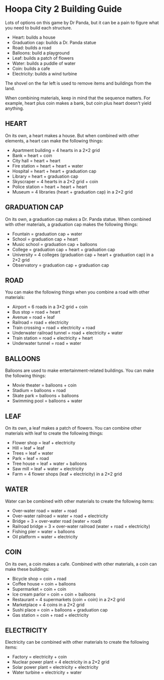 # Hoopa City 2 Building Guide

Lots of options on this game by Dr Panda, but it can be a pain to figure what you need to build each structure. 

* Heart: builds a house
* Graduation cap: builds a Dr. Panda statue
* Road: builds a road
* Balloons: build a playground
* Leaf: builds a patch of flowers
* Water: builds a puddle of water
* Coin: builds a cafe
* Electricity: builds a wind turbine

The shovel on the far left is used to remove items and buildings from the land.

When combining materials,  keep in mind that the sequence matters. For example, heart plus coin makes a bank, but coin plus heart doesn't yield anything.

## HEART
On its own, a heart makes a house. But when combined with other elements, a heart can make the following things:

* Apartment building = 4 hearts in a 2×2 grid
* Bank = heart + coin
* City hall = heart + heart
* Fire station = heart + heart + water
* Hospital = heart + heart + graduation cap
* Library = heart + graduation cap
* Skyscraper = 4 hearts in a 2×2 grid + coin
* Police station = heart + heart + heart
* Museum = 4 libraries (heart + graduation cap) in a 2×2 grid

## GRADUATION CAP
On its own, a graduation cap makes a Dr. Panda statue. When combined with other materials, a graduation cap makes the following things:

* Fountain = graduation cap + water
* School = graduation cap + heart
* Music school = graduation cap + balloons
* College = graduation cap + heart + graduation cap
* University = 4 colleges (graduation cap + heart + graduation cap) in a 2×2 grid
* Observatory = graduation cap + graduation cap

## ROAD
You can make the following things when you combine a road with other materials:

* Airport = 6 roads in a 3×2 grid + coin
* Bus stop = road + heart
* Avenue = road + leaf
* Railroad = road + electricity
* Train crossing = road + electricity + road
* Underwater railroad tunnel = road + electricity + water
* Train station = road + electricity + heart
* Underwater tunnel = road + water

## BALLOONS
Balloons are used to make entertainment-related buildings. You can make the following things:

* Movie theater = balloons + coin
* Stadium = balloons + road
* Skate park = balloons + balloons
* Swimming pool = balloons + water

## LEAF
On its own, a leaf makes a patch of flowers. You can combine other materials with leaf to create the following things:

* Flower shop = leaf + electricity
* Hill = leaf + leaf
* Trees = leaf + water
* Park = leaf + road
* Tree house = leaf + water + balloons
* Saw mill = leaf + water + electricity
* Farm = 4 flower shops (leaf + electricity) in a 2×2 grid

## WATER
Water can be combined with other materials to create the following items:

* Over-water road = water + road
* Over-water railroad = water + road + electricity
* Bridge = 3 × over-water road (water + road)
* Railroad bridge = 3 × over-water railroad (water + road + electricity)
* Fishing pier = water + balloons
* Oil platform = water + electricity

## COIN
On its own, a coin makes a cafe. Combined with other materials, a coin can make these buildings:

* Bicycle shop = coin + road
* Coffee house = coin + balloons
* Supermarket = coin + coin
* Ice cream parlor = coin + coin + balloons
* Restaurant = 4 supermarkets (coin + coin) in a 2×2 grid
* Marketplace = 4 coins in a 2×2 grid
* Sushi place = coin + balloons + graduation cap
* Gas station = coin + road + electricity

## ELECTRICITY
Electricity can be combined with other materials to create the following items:

* Factory = electricity + coin
* Nuclear power plant = 4 electricity in a 2×2 grid
* Solar power plant = electricity + electricity
* Water turbine = electricity + water
